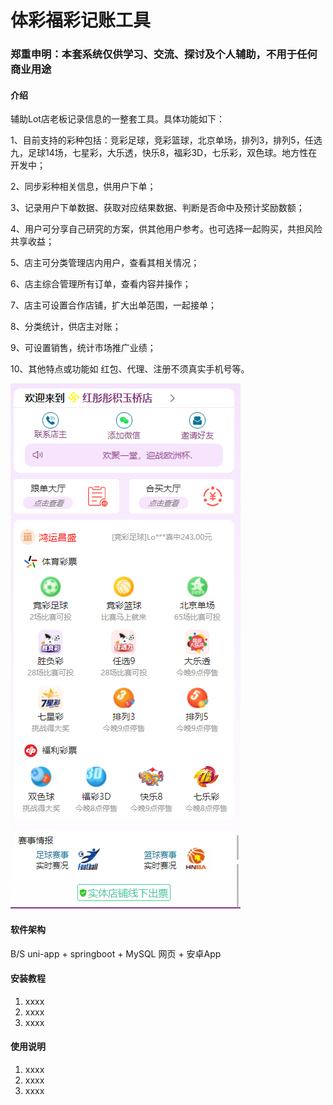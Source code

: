 # 体彩福彩记账工具


### 郑重申明：本套系统仅供学习、交流、探讨及个人辅助，不用于任何商业用途


#### 介绍
辅助Lot店老板记录信息的一整套工具。具体功能如下：

1、目前支持的彩种包括：竞彩足球，竞彩篮球，北京单场，排列3，排列5，任选九，足球14场，七星彩，大乐透，快乐8，福彩3D，七乐彩，双色球。地方性在开发中；

2、同步彩种相关信息，供用户下单；

3、记录用户下单数据、获取对应结果数据、判断是否命中及预计奖励数额；

4、用户可分享自己研究的方案，供其他用户参考。也可选择一起购买，共担风险共享收益；

5、店主可分类管理店内用户，查看其相关情况；

6、店主综合管理所有订单，查看内容并操作；

7、店主可设置合作店铺，扩大出单范围，一起接单；

8、分类统计，供店主对账；

9、可设置销售，统计市场推广业绩；

10、其他特点或功能如 红包、代理、注册不须真实手机号等。

![输入图片说明](agent/QQ%E5%9B%BE%E7%89%8720240717102220.png)

#### 软件架构
B/S uni-app + springboot + MySQL   网页 + 安卓App


#### 安装教程

1.  xxxx
2.  xxxx
3.  xxxx

#### 使用说明

1.  xxxx
2.  xxxx
3.  xxxx
